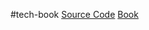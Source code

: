 #tech-book 
[Source Code](https://github.com/PacktPublishing/Web-Development-with-Django-Second-Edition)
[Book](https://subscription.packtpub.com/book/web-development/9781803230603/1)

